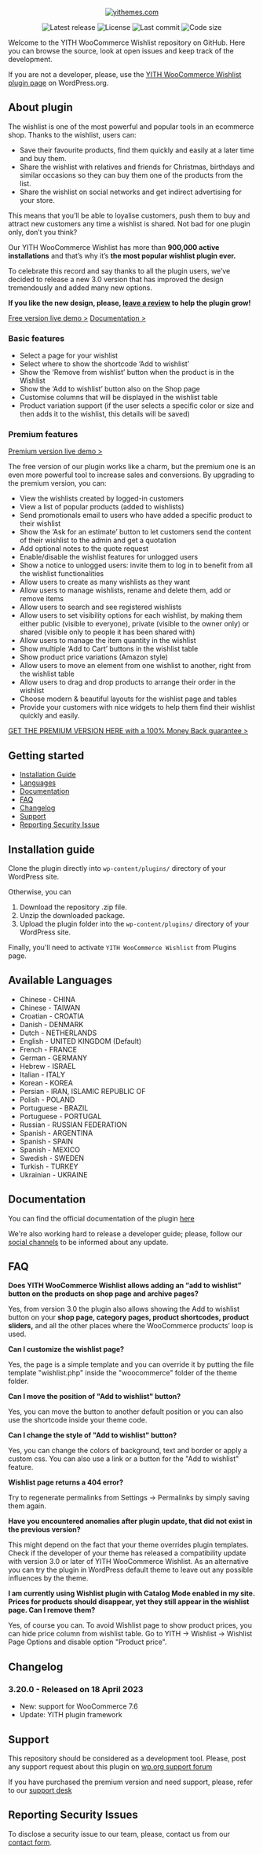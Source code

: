 <p align="center"><a href="https://yithemes.com/"><img src="https://docs.yithemes.com/wp-content/uploads/2018/02/logo-1.png" alt="yithemes.com"></a></p>

<p align="center">
<img src="https://img.shields.io/github/v/release/yithemes/yith-woocommerce-wishlist?label=stable" alt="Latest release">
<img src="https://img.shields.io/github/license/yithemes/yith-woocommerce-wishlist" alt="License">
<img src="https://img.shields.io/github/last-commit/yithemes/yith-woocommerce-wishlist" alt="Last commit">
<img src="https://img.shields.io/github/languages/code-size/yithemes/yith-woocommerce-wishlist" alt="Code size">
</p>

Welcome to the YITH WooCommerce Wishlist repository on GitHub. Here you can browse the source, look at open issues and keep track of the development.

If you are not a developer, please, use the [YITH WooCommerce Wishlist plugin page](https://wordpress.org/plugins/yith-woocommerce-wishlist/) on WordPress.org.

## About plugin

The wishlist is one of the most powerful and popular tools in an ecommerce shop. Thanks to the wishlist, users can:

* Save their favourite products, find them quickly and easily at a later time and buy them.
* Share the wishlist with relatives and friends for Christmas, birthdays and similar occasions so they can buy them one of the products from the list.
* Share the wishlist on social networks and get indirect advertising for your store.

This means that you’ll be able to loyalise customers, push them to buy and attract new customers any time a wishlist is shared. Not bad for one plugin only, don’t you think?

Our YITH WooCommerce Wishlist has more than **900,000 active installations** and that’s why it’s **the most popular wishlist plugin ever.**

To celebrate this record and say thanks to all the plugin users, we’ve decided to release a new 3.0 version that has improved the design tremendously  and added many new options.

**If you like the new design, please, [leave a review](https://wordpress.org/support/plugin/yith-woocommerce-wishlist/reviews/#new-post) to help the plugin grow!**

[Free version live demo >](https://plugins.yithemes.com/yith-woocommerce-wishlist-free/)
[Documentation >](https://docs.yithemes.com/yith-woocommerce-wishlist)

### Basic features

* Select a page for your wishlist
* Select where to show the shortcode ‘Add to wishlist’
* Show the ‘Remove from wishlist’ button when the product is in the Wishlist
* Show the ‘Add to wishlist’ button also on the Shop page
* Customise columns that will be displayed in the wishlist table
* Product variation support (if the user selects a specific color or size and then adds it to the wishlist, this details will be saved)

### Premium features

[Premium version live demo >](https://plugins.yithemes.com/yith-woocommerce-wishlist/)

The free version of our plugin works like a charm, but the premium one is an even more powerful tool to increase sales and conversions. By upgrading to the premium version, you can:

* View the wishlists created by logged-in customers
* View a list of popular products (added to wishlists)
* Send promotionals email to users who have added a specific product to their wishlist
* Show the ‘Ask for an estimate’ button to let customers send the content of their wishlist to the admin and get a quotation
* Add optional notes to the quote request
* Enable/disable the wishlist features for unlogged users
* Show a notice to unlogged users: invite them to log in to benefit from all the wishlist functionalities
* Allow users to create as many wishlists as they want
* Allow users to manage wishlists, rename and delete them, add or remove items
* Allow users to search and see registered wishlists
* Allow users to set visibility options for each wishlist, by making them either public (visible to everyone), private (visible to the owner only) or shared (visible only to people it has been shared with)
* Allow users to manage the item quantity in the wishlist
* Show multiple ‘Add to Cart’ buttons in the wishlist table
* Show product price variations (Amazon style)
* Allow users to move an element from one wishlist to another, right from the wishlist table
* Allow users to drag and drop products to arrange their order in the wishlist
* Choose modern & beautiful layouts for the wishlist page and tables
* Provide your customers with nice widgets to help them find their wishlist quickly and easily.

[GET THE PREMIUM VERSION HERE with a 100% Money Back guarantee >](https://yithemes.com/themes/plugins/yith-woocommerce-wishlist/)

## Getting started

* [Installation Guide](#quick-guide)
* [Languages](#available-languages)
* [Documentation](#documentation)
* [FAQ](#faq)
* [Changelog](#changelog)
* [Support](#support)
* [Reporting Security Issue](#reporting-security-issues)

## Installation guide

Clone the plugin directly into `wp-content/plugins/` directory of your WordPress site.

Otherwise, you can 

1. Download the repository .zip file.
2. Unzip the downloaded package.
3. Upload the plugin folder into the `wp-content/plugins/` directory of your WordPress site.

Finally, you'll need to activate `YITH WooCommerce Wishlist` from Plugins page.

## Available Languages

* Chinese - CHINA
* Chinese - TAIWAN
* Croatian - CROATIA
* Danish - DENMARK
* Dutch - NETHERLANDS
* English - UNITED KINGDOM (Default)
* French - FRANCE
* German - GERMANY
* Hebrew - ISRAEL
* Italian - ITALY
* Korean - KOREA
* Persian - IRAN, ISLAMIC REPUBLIC OF
* Polish - POLAND
* Portuguese - BRAZIL
* Portuguese - PORTUGAL
* Russian - RUSSIAN FEDERATION
* Spanish - ARGENTINA
* Spanish - SPAIN
* Spanish - MEXICO
* Swedish - SWEDEN
* Turkish - TURKEY
* Ukrainian - UKRAINE

## Documentation

You can find the official documentation of the plugin [here](https://docs.yithemes.com/yith-woocommerce-wishlist/)

We're also working hard to release a developer guide; please, follow our [social channels](http://twitter.com/yithemes) to be informed about any update.

## FAQ

**Does YITH WooCommerce Wishlist allows adding an “add to wishlist” button on the products on shop page and archive pages?**

Yes, from version 3.0 the plugin also allows showing the Add to wishlist button on your **shop page, category pages, product shortcodes, product sliders,** and all the other places where the WooCommerce products’ loop is used.

**Can I customize the wishlist page?**

Yes, the page is a simple template and you can override it by putting the file template "wishlist.php" inside the "woocommerce" folder of the theme folder.

**Can I move the position of "Add to wishlist" button?**

Yes, you can move the button to another default position or you can also use the shortcode inside your theme code.

**Can I change the style of "Add to wishlist" button?**

Yes, you can change the colors of background, text and border or apply a custom css. You can also use a link or a button for the "Add to wishlist" feature.

**Wishlist page returns a 404 error?**

Try to regenerate permalinks from Settings -> Permalinks by simply saving them again.

**Have you encountered anomalies after plugin update, that did not exist in the previous version?**

This might depend on the fact that your theme overrides plugin templates. Check if the developer of your theme has released a compatibility update with version 3.0 or later of YITH WooCommerce Wishlist. As an alternative you can try the plugin in WordPress default theme to leave out any possible influences by the theme.

**I am currently using Wishlist plugin with Catalog Mode enabled in my site. Prices for products should disappear, yet they still appear in the wishlist page. Can I remove them?**

Yes, of course you can. To avoid Wishlist page to show product prices, you can hide price column from wishlist table. Go to YITH -> Wishlist -> Wishlist Page Options and disable option "Product price".

## Changelog

### 3.20.0 - Released on 18 April 2023

* New: support for WooCommerce 7.6
* Update: YITH plugin framework

## Support

This repository should be considered as a development tool.
Please, post any support request about this plugin on [wp.org support forum](https://wordpress.org/support/plugin/yith-woocommerce-wishlist/)

If you have purchased the premium version and need support, please, refer to our [support desk](https://yithemes.com/my-account/support/dashboard/)

## Reporting Security Issues
To disclose a security issue to our team, please, contact us from our [contact form](https://yithemes.com/contact-form/).